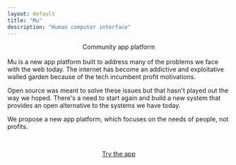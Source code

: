 ```yaml
---
layout: default
title: "Mu"
description: "Human computer interface"
---
```

<center>Community app platform</center>
<br>
<div id="abstract">
Mu is a new app platform built to address many of the problems we 
face with the web today. The internet has become an addictive and exploitative walled garden because 
of the tech incumbent profit motivations.

<p>Open source was meant to solve these issues but
that hasn't played out the way we hoped. There's a need
to start again and build a new system that provides an open alternative
to the systems we have today.</p>
<p>
We propose a new app platform, which focuses on the needs of people, not profits.
</p>
</div>
<div id="abstract">
  <br>
  <p style="text-align: center;">
    <a href="https://mu.app">Try the app</a>
  </p>
</div>
